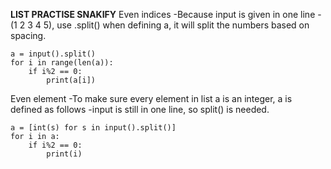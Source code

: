 **LIST PRACTISE SNAKIFY**
Even indices
-Because input is given in one line - (1 2 3 4 5), use .split() when defining a, it will split the numbers based on spacing.
```
a = input().split()
for i in range(len(a)):
    if i%2 == 0:
        print(a[i])
```

Even element
-To make sure every element in list a is an integer, a is defined as follows
-input is still in one line, so split() is needed.
```
a = [int(s) for s in input().split()]
for i in a:
    if i%2 == 0:
        print(i)
```
